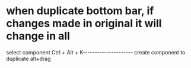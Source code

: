 # when duplicate bottom bar, if changes made in original it will change in all
select component Ctrl + Alt + K--------------------- create component
to duplicate alt+drag